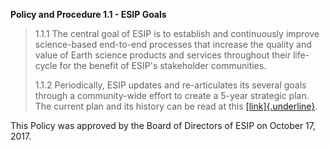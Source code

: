 **Policy and Procedure 1.1 - ESIP Goals**

> 1.1.1 The central goal of ESIP is to establish and continuously
> improve science-based end-to-end processes that increase the quality
> and value of Earth science products and services throughout their
> life-cycle for the benefit of ESIP's stakeholder communities.
>
> 1.1.2 Periodically, ESIP updates and re-articulates its several goals
> through a community-wide effort to create a 5-year strategic plan. The
> current plan and its history can be read at this
> [[link]{.underline}](http://wiki.esipfed.org/index.php/2015-2020_Strategic_Plan).

This Policy was approved by the Board of Directors of ESIP on October
17, 2017.
